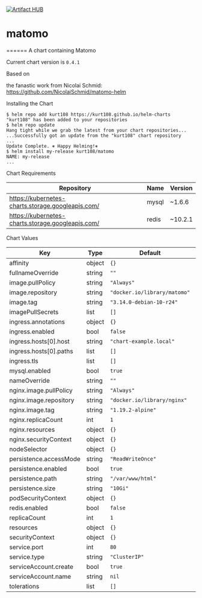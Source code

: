[![Artifact HUB](https://img.shields.io/endpoint?url=https://artifacthub.io/badge/repository/kurt108)](https://artifacthub.io/packages/search?repo=kurt108)


# matomo
======
A chart containing Matomo

Current chart version is `0.4.1`

Based on

the fanastic work from Nicolai Schmid: https://github.com/NicolaiSchmid/matomo-helm

Installing the Chart

```console
$ helm repo add kurt108 https://kurt108.github.io/helm-charts
"kurt108" has been added to your repositories
$ helm repo update
Hang tight while we grab the latest from your chart repositories...
...Successfully got an update from the "kurt108" chart repository
...
Update Complete. ⎈ Happy Helming!⎈
$ helm install my-release kurt108/matomo
NAME: my-release
...
```

Chart Requirements

| Repository | Name | Version |
|------------|------|---------|
| https://kubernetes-charts.storage.googleapis.com/ | mysql | ~1.6.6 |
| https://kubernetes-charts.storage.googleapis.com/ | redis | ~10.2.1 |

Chart Values

| Key | Type | Default | Description |
|-----|------|---------|-------------|
| affinity | object | `{}` |  |
| fullnameOverride | string | `""` |  |
| image.pullPolicy | string | `"Always"` |  |
| image.repository | string | `"docker.io/library/matomo"` |  |
| image.tag | string | `"3.14.0-debian-10-r24"` |  |
| imagePullSecrets | list | `[]` |  |
| ingress.annotations | object | `{}` |  |
| ingress.enabled | bool | `false` |  |
| ingress.hosts[0].host | string | `"chart-example.local"` |  |
| ingress.hosts[0].paths | list | `[]` |  |
| ingress.tls | list | `[]` |  |
| mysql.enabled | bool | `true` |  |
| nameOverride | string | `""` |  |
| nginx.image.pullPolicy | string | `"Always"` |  |
| nginx.image.repository | string | `"docker.io/library/nginx"` |  |
| nginx.image.tag | string | `"1.19.2-alpine"` |  |
| nginx.replicaCount | int | `1` |  |
| nginx.resources | object | `{}` |  |
| nginx.securityContext | object | `{}` |  |
| nodeSelector | object | `{}` |  |
| persistence.accessMode | string | `"ReadWriteOnce"` |  |
| persistence.enabled | bool | `true` |  |
| persistence.path | string | `"/var/www/html"` |  |
| persistence.size | string | `"10Gi"` |  |
| podSecurityContext | object | `{}` |  |
| redis.enabled | bool | `false` |  |
| replicaCount | int | `1` |  |
| resources | object | `{}` |  |
| securityContext | object | `{}` |  |
| service.port | int | `80` |  |
| service.type | string | `"ClusterIP"` |  |
| serviceAccount.create | bool | `true` |  |
| serviceAccount.name | string | `nil` |  |
| tolerations | list | `[]` |  |
